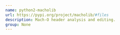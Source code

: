 ```yaml
---
name: python2-macholib
url: https://pypi.org/project/macholib/#files
description: Mach-O header analysis and editing.
group: None
---
```

